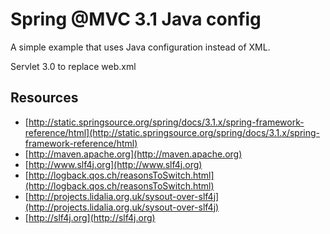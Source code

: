 Spring @MVC 3.1 Java config
================================

A simple example that uses Java configuration instead of XML.

Servlet 3.0 to replace web.xml


Resources
----------
- [http://static.springsource.org/spring/docs/3.1.x/spring-framework-reference/html](http://static.springsource.org/spring/docs/3.1.x/spring-framework-reference/html)
- [http://maven.apache.org](http://maven.apache.org)
- [http://www.slf4j.org](http://www.slf4j.org)
- [http://logback.qos.ch/reasonsToSwitch.html](http://logback.qos.ch/reasonsToSwitch.html)
- [http://projects.lidalia.org.uk/sysout-over-slf4j](http://projects.lidalia.org.uk/sysout-over-slf4j)
- [http://slf4j.org](http://slf4j.org)


